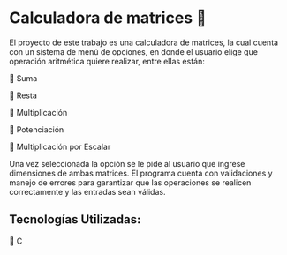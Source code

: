 # **Calculadora de matrices** :1234:
El proyecto de este trabajo es una calculadora de matrices, la cual cuenta con un sistema de menú de opciones, en donde el usuario elige que operación aritmética quiere realizar, entre ellas están:

🔹 Suma

🔹 Resta

🔹 Multiplicación

🔹 Potenciación

🔹 Multiplicación por Escalar

Una vez seleccionada la opción se le pide al usuario que ingrese dimensiones de ambas matrices. 
El programa cuenta con validaciones y manejo de errores para garantizar que las operaciones se realicen correctamente y las entradas sean válidas.



## **Tecnologías Utilizadas:**                    

🔹 C
